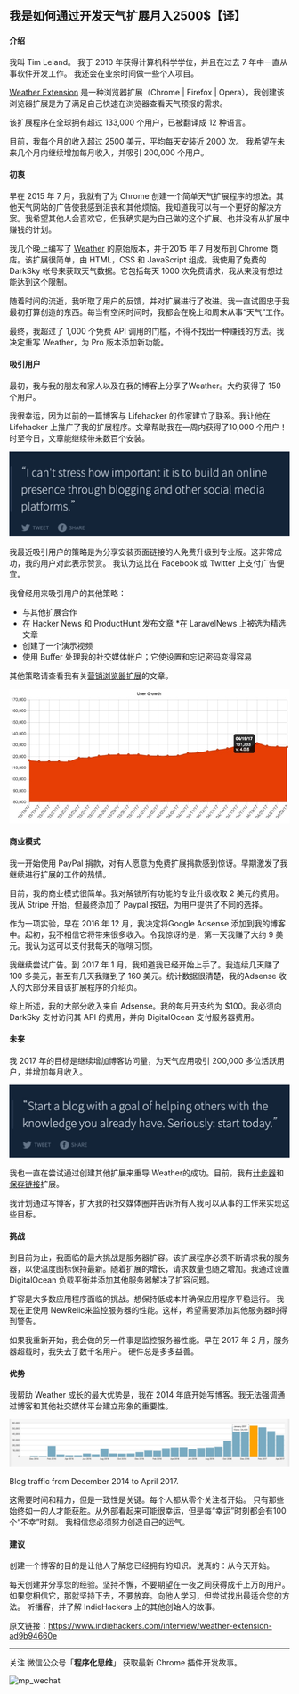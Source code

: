 ## 我是如何通过开发天气扩展月入2500$【译】

#### 介绍

我叫 Tim Leland。 我于 2010 年获得计算机科学学位，并且在过去 7 年中一直从事软件开发工作。 我还会在业余时间做一些个人项目。

[Weather Extension](https://weatherextension.com/) 是一种浏览器扩展（Chrome | Firefox | Opera），我创建该浏览器扩展是为了满足自己快速在浏览器查看天气预报的需求。

该扩展程序在全球拥有超过 133,000 个用户，已被翻译成 12 种语言。

目前，我每个月的收入超过 2500 美元，平均每天安装近 2000 次。 我希望在未来几个月内继续增加每月收入，并吸引 200,000 个用户。

#### 初衷

早在 2015 年 7 月，我就有了为 Chrome 创建一个简单天气扩展程序的想法。其他天气网站的广告使我感到沮丧和其他烦恼。我知道我可以有一个更好的解决方案。我希望其他人会喜欢它，但我确实是为自己做的这个扩展。也并没有从扩展中赚钱的计划。

我几个晚上编写了 [Weather](https://weatherextension.com/) 的原始版本，并于2015 年 7 月发布到 Chrome 商店。该扩展很简单，由 HTML，CSS 和 JavaScript 组成。我使用了免费的 DarkSky 帐号来获取天气数据。它包括每天 1000 次免费请求，我从来没有想过能达到这个限制。

随着时间的流逝，我听取了用户的反馈，并对扩展进行了改进。我一直试图忠于我最初打算创造的东西。每当有空闲时间时，我都会在晚上和周末从事“天气”工作。

最终，我超过了 1,000 个免费 API 调用的门槛，不得不找出一种赚钱的方法。我决定重写 Weather，为 Pro 版本添加新功能。

#### 吸引用户

最初，我与我的朋友和家人以及在我的博客上分享了Weather。大约获得了 150 个用户。

我很幸运，因为以前的一篇博客与 Lifehacker 的作家建立了联系。我让他在 Lifehacker 上推广了我的扩展程序。文章帮助我在一周内获得了10,000 个用户！时至今日，文章能继续带来数百个安装。

![](./media/15955115605872.jpg)

我最近吸引用户的策略是为分享安装页面链接的人免费升级到专业版。这非常成功，我的用户对此表示赞赏。 我认为这比在 Facebook 或 Twitter 上支付广告便宜。

我曾经用来吸引用户的其他策略：

* 与其他扩展合作
* 在 Hacker News 和 ProductHunt 发布文章
*在 LaravelNews 上被选为精选文章
* 创建了一个演示视频
* 使用 Buffer 处理我的社交媒体帐户；它使设置和忘记密码变得容易

其他策略请查看我有关[营销浏览器扩展](https://timleland.com/how-to-market-browser-extensions)的文章。


![](./media/15955118140687.jpg)

#### 商业模式

我一开始使用 PayPal 捐款，对有人愿意为免费扩展捐款感到惊讶。早期激发了我继续进行扩展的工作的热情。

目前，我的商业模式很简单。我对解锁所有功能的专业升级收取 2 美元的费用。我从 Stripe 开始，但最终添加了 Paypal 按钮，为用户提供了不同的选择。

作为一项实验，早在 2016 年 12 月，我决定将Google Adsense 添加到我的博客中。起初，我不相信它将带来很多收入。令我惊讶的是，第一天我赚了大约 9 美元。我认为这可以支付我每天的咖啡习惯。

我继续尝试广告。到 2017 年 1 月，我知道我已经开始上手了。我连续几天赚了 100 多美元，甚至有几天我赚到了 160 美元。统计数据很清楚，我的Adsense 收入的大部分来自该扩展程序的介绍页。

综上所述，我的大部分收入来自 Adsense。我的每月开支约为 $100。我必须向 DarkSky 支付访问其 API 的费用，并向 DigitalOcean 支付服务器费用。

#### 未来

我 2017 年的目标是继续增加博客访问量，为天气应用吸引 200,000 多位活跃用户，并增加每月收入。

![](./media/15955121842764.jpg)

我也一直在尝试通过创建其他扩展来重导 Weather的成功。目前，我有[计步器](https://chrome.google.com/webstore/detail/step-tracker/mmehkkgdjeabomkpmpfkemcomagemjfn)和[保存链接](https://chrome.google.com/webstore/detail/read-later/hleifpgbhiladknmecmkpgbgfmlnjhoh)扩展。

我计划通过写博客，扩大我的社交媒体圈并告诉所有人我可以从事的工作来实现这些目标。

#### 挑战

到目前为止，我面临的最大挑战是服务器扩容。该扩展程序必须不断请求我的服务器，以使温度图标保持最新。随着扩展的增长，请求数量也随之增加。我通过设置 DigitalOcean 负载平衡并添加其他服务器解决了扩容问题。

扩容是大多数应用程序面临的挑战。想保持低成本并确保应用程序平稳运行。 我现在正使用 NewRelic来监控服务器的性能。这样，希望需要添加其他服务器时得到警告。

如果我重新开始，我会做的另一件事是监控服务器性能。早在 2017 年 2 月，服务器超载时，我失去了数千名用户。 硬件总是多多益善。

#### 优势


我帮助 Weather 成长的最大优势是，我在 2014 年底开始写博客。我无法强调通过博客和其他社交媒体平台建立形象的重要性。

![](./media/15955125792092.jpg)

Blog traffic from December 2014 to April 2017.

这需要时间和精力，但是一致性是关键。每个人都从零个关注者开始。 只有那些始终如一的人才能获胜。从外部看起来可能很幸运，但是每“幸运”时刻都会有100个“不幸”时刻。 我相信您必须努力创造自己的运气。

#### 建议

创建一个博客的目的是让他人了解您已经拥有的知识。说真的：从今天开始。

每天创建并分享您的经验。坚持不懈，不要期望在一夜之间获得成千上万的用户。如果您相信它，那就坚持下去，不要放弃。向他人学习，但尝试找出最适合您的方法。 听播客，并了解 IndieHackers 上的其他创始人的故事。

原文链接：https://www.indiehackers.com/interview/weather-extension-ad9b94660e


-------

关注 微信公众号「**程序化思维**」 获取最新 Chrome 插件开发故事。

![mp_wechat](/mp1.png)


